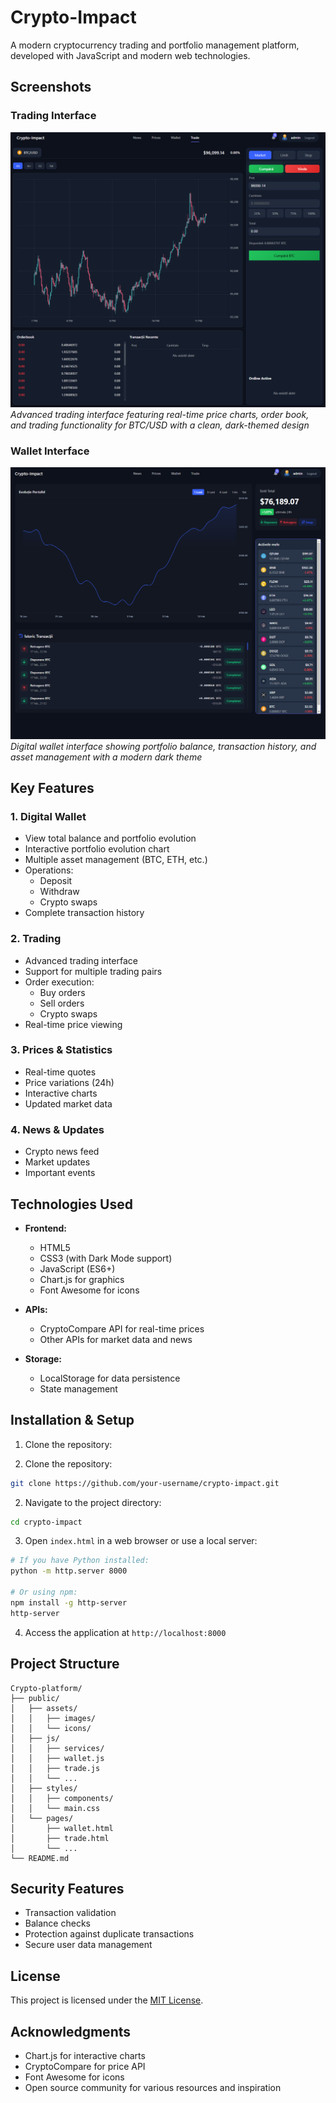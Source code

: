 # Crypto-Impact

A modern cryptocurrency trading and portfolio management platform, developed with JavaScript and modern web technologies.

## Screenshots

### Trading Interface
![Trading Interface](https://github.com/TiberiuTech/Crypto-platform/blob/main/trade.png)
*Advanced trading interface featuring real-time price charts, order book, and trading functionality for BTC/USD with a clean, dark-themed design*

### Wallet Interface
![Wallet Interface](https://github.com/TiberiuTech/Crypto-platform/blob/main/wallet.png)
*Digital wallet interface showing portfolio balance, transaction history, and asset management with a modern dark theme*

## Key Features

### 1. Digital Wallet
- View total balance and portfolio evolution
- Interactive portfolio evolution chart
- Multiple asset management (BTC, ETH, etc.)
- Operations:
  - Deposit
  - Withdraw
  - Crypto swaps
- Complete transaction history

### 2. Trading
- Advanced trading interface
- Support for multiple trading pairs
- Order execution:
  - Buy orders
  - Sell orders
  - Crypto swaps
- Real-time price viewing

### 3. Prices & Statistics
- Real-time quotes
- Price variations (24h)
- Interactive charts
- Updated market data

### 4. News & Updates
- Crypto news feed
- Market updates
- Important events

## Technologies Used

- **Frontend:**
  - HTML5
  - CSS3 (with Dark Mode support)
  - JavaScript (ES6+)
  - Chart.js for graphics
  - Font Awesome for icons

- **APIs:**
  - CryptoCompare API for real-time prices
  - Other APIs for market data and news

- **Storage:**
  - LocalStorage for data persistence
  - State management

## Installation & Setup

1. Clone the repository:

1. Clone the repository:
```bash
git clone https://github.com/your-username/crypto-impact.git
```

2. Navigate to the project directory:
```bash
cd crypto-impact
```

3. Open `index.html` in a web browser or use a local server:
```bash
# If you have Python installed:
python -m http.server 8000

# Or using npm:
npm install -g http-server
http-server
```

4. Access the application at `http://localhost:8000`

## Project Structure

```
Crypto-platform/
├── public/
│   ├── assets/
│   │   ├── images/
│   │   └── icons/
│   ├── js/
│   │   ├── services/
│   │   ├── wallet.js
│   │   ├── trade.js
│   │   └── ...
│   ├── styles/
│   │   ├── components/
│   │   └── main.css
│   └── pages/
│       ├── wallet.html
│       ├── trade.html
│       └── ...
└── README.md
```

## Security Features

- Transaction validation
- Balance checks
- Protection against duplicate transactions
- Secure user data management

## License

This project is licensed under the [MIT License](LICENSE).

## Acknowledgments

- Chart.js for interactive charts
- CryptoCompare for price API
- Font Awesome for icons
- Open source community for various resources and inspiration 
